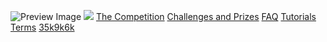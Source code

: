 ![Preview Image](https://framerusercontent.com/images/HBA5vNT8jvHlhjxkuAYiRS2WLWE.jpg)
[![](https://framerusercontent.com/images/aPtLvraX9agw6nlGOAOwxlRHtKI.svg)](https://www.langflow.org/pt/aidevs-india/<../old-home>)
[The Competition](https://www.langflow.org/pt/aidevs-india/<../aidevs-india>)
[Challenges and Prizes](https://www.langflow.org/pt/aidevs-india/<./challenges>)
[FAQ](https://www.langflow.org/pt/aidevs-india/<./faq>)
[Tutorials](https://www.langflow.org/pt/aidevs-india/<./tutorials>)
[Terms](https://www.langflow.org/pt/aidevs-india/<../>)
[35k](https://www.langflow.org/pt/aidevs-india/<https:/bit.ly/langflow>)[9k](https://www.langflow.org/pt/aidevs-india/<https:/bit.ly/langflow-discord>)[6k](https://www.langflow.org/pt/aidevs-india/<https:/twitter.com/langflow_ai>)

